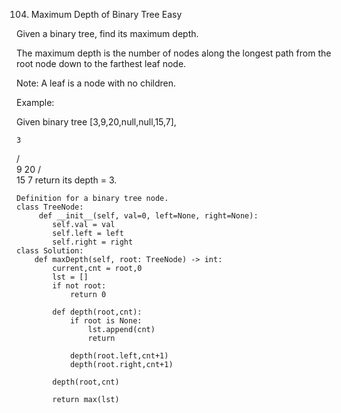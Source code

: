 104. Maximum Depth of Binary Tree
Easy

Given a binary tree, find its maximum depth.

The maximum depth is the number of nodes along the longest path from the root node down to the farthest leaf node.

Note: A leaf is a node with no children.

Example:

Given binary tree [3,9,20,null,null,15,7],

    3
   / \
  9  20
    /  \
   15   7
return its depth = 3.



```
Definition for a binary tree node.
class TreeNode:
     def __init__(self, val=0, left=None, right=None):
        self.val = val
        self.left = left
        self.right = right
class Solution:
    def maxDepth(self, root: TreeNode) -> int:
        current,cnt = root,0
        lst = []
        if not root:
            return 0
        
        def depth(root,cnt):
            if root is None:
                lst.append(cnt)
                return
        
            depth(root.left,cnt+1)
            depth(root.right,cnt+1)
        
        depth(root,cnt)
    
        return max(lst)

```    


        

        
        
        
